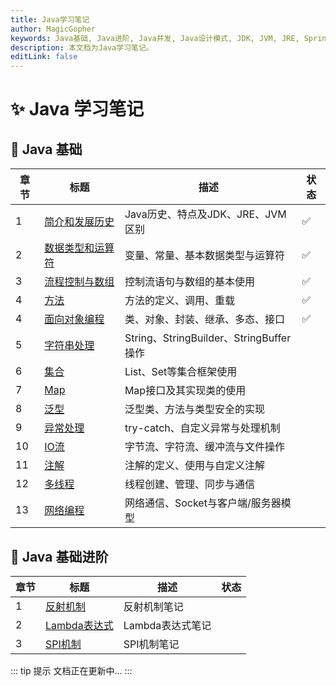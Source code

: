 ```yaml
---
title: Java学习笔记
author: MagicGopher
keywords: Java基础, Java进阶, Java并发, Java设计模式, JDK, JVM, JRE, Spring, SpringMVC, Mybatis, 微服务, Spring Boot, Spring Cloud, Vert.x, Quarkus, JeecgBoot, JHipster, 消息队列, 缓存, 分布式, RocketMQ, Kafka, RabbitMQ, MongoDB, Redis, Elasticsearch
description: 本文档为Java学习笔记。
editLink: false
---
```


# ✨ Java 学习笔记

## 🎯 Java 基础

| 章节 | 标题 | 描述 | 状态 |
| --- | --- | --- | --- |
| 1 | [简介和发展历史](./01-Java基础/01-简介和发展历史.md) | Java历史、特点及JDK、JRE、JVM区别 | ✅ |
| 2 | [数据类型和运算符](./01-Java基础/02-数据类型和运算符.md) | 变量、常量、基本数据类型与运算符 | ✅ |
| 3 | [流程控制与数组](./01-Java基础/03-流程控制与数组.md) | 控制流语句与数组的基本使用 | ✅ |
| 4 | [方法](./01-Java基础/04-方法.md) | 方法的定义、调用、重载 | ✅ |
| 4 | [面向对象编程](./01-Java基础/05-面向对象编程.md) | 类、对象、封装、继承、多态、接口 | ✅ |
| 5 | [字符串处理]() | String、StringBuilder、StringBuffer操作 |  |
| 6 | [集合]() | List、Set等集合框架使用 |  |
| 7 | [Map]() | Map接口及其实现类的使用 |  |
| 8 | [泛型]() | 泛型类、方法与类型安全的实现 |  |
| 9 | [异常处理]() | try-catch、自定义异常与处理机制 |  |
| 10 | [IO流]() | 字节流、字符流、缓冲流与文件操作 |  |
| 11 | [注解]() | 注解的定义、使用与自定义注解 |  |
| 12 | [多线程]() | 线程创建、管理、同步与通信 |  |
| 13 | [网络编程]() | 网络通信、Socket与客户端/服务器模型 |  |

## 🎯 Java 基础进阶

| 章节 | 标题 | 描述 | 状态 |
| --- | --- | --- | --- |
| 1 | [反射机制]() | 反射机制笔记 |  |
| 2 | [Lambda表达式]() | Lambda表达式笔记 |  |
| 3 | [SPI机制]() | SPI机制笔记 |  |

::: tip 提示
文档正在更新中...
:::